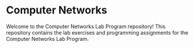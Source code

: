 # Computer Networks
Welcome to the Computer Networks Lab Program repository! This repository contains the lab exercises and programming assignments for the Computer Networks Lab Program.
